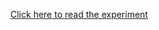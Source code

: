 <a target="_blank" href="http://khatrideepak.github.io/Information-Visualization-Experiment/">Click here to read the experiment</a>